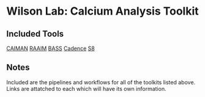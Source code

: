 # Wilson Lab: Calcium Analysis Toolkit
## Included Tools
[CAIMAN]([url](https://github.com/flatironinstitute/CaImAn))
[RAAIM]([url](https://github.com/aedobyns/lab))
[BASS]([url](https://github.com/drcgw/bass))
[Cadence]([url](https://github.com/asenicos/cadence))
[S8]([url](https://github.com/franccm/s8))

## Notes
Included are the pipelines and workflows for all of the toolkits listed above. Links are attatched to each which will have its own information.

